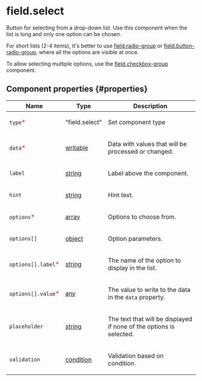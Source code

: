 # field.select

Button for selecting from a drop-down list. Use this component when the list is long and only one option can be chosen.

For short lists (2-4 items), it's better to use [field.radio-group](field.radio-group.md) or [field.button-radio-group](field.button-radio-group.md), where all the options are visible at once.

To allow selecting multiple options, use the [field.checkbox-group](field.checkbox-group.md) component.

## Component properties {#properties}

| Name                                                | Type                                                                                   | Description                                                                |
| --------------------------------------------------- | -------------------------------------------------------------------------------------- | -------------------------------------------------------------------------- |
| `type`<span style="color: red">\*</span>            | "field.select"                                                                         | <p>Set component type</p>                                                  |
| `data`<span style="color: red">\*</span>            | <a class="xref popup-link" href="../concepts/types.dita#types/writable">writable</a>   | <p>Data with values that will be processed or changed.</p>                 |
| `label`                                             | <a class="xref popup-link" href="../concepts/types.dita#types/string">string</a>       | <p>Label above the component.</p>                                          |
| `hint`                                              | <a class="xref popup-link" href="../concepts/types.dita#types/string">string</a>       | <p>Hint text.</p>                                                          |
| `options`<span style="color: red">\*</span>         | <a class="xref popup-link" href="../concepts/types.dita#types/array">array</a>         | <p>Options to choose from.</p>                                             |
| `options[]`                                         | <a class="xref popup-link" href="../concepts/types.dita#types/object">object</a>       | <p>Option parameters.</p>                                                  |
| `options[].label`<span style="color: red">\*</span> | <a class="xref popup-link" href="../concepts/types.dita#types/string">string</a>       | <p>The name of the option to display in the list.</p>                      |
| `options[].value`<span style="color: red">\*</span> | <a class="xref popup-link" href="../concepts/types.dita#types/any">any</a>             | <p>The value to write to the data in the `data` property.</p>              |
| `placeholder`                                       | <a class="xref popup-link" href="../concepts/types.dita#types/string">string</a>       | <p>The text that will be displayed if none of the options is selected.</p> |
| `validation`                                        | <a class="xref popup-link" href="../concepts/types.dita#types/condition">condition</a> | <p>Validation based on condition.</p>                                      |
